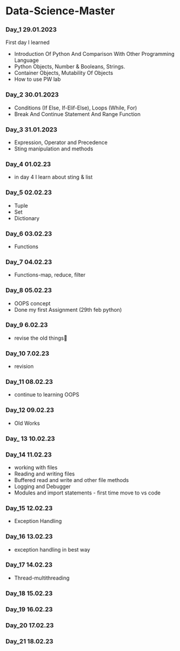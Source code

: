 # Data-Science-Master### Day_1 29.01.2023First day I learned * Introduction Of Python And Comparison With Other Programming Language* Python Objects, Number & Booleans, Strings.* Container Objects, Mutability Of Objects * How to use PW lab### Day_2 30.01.2023* Conditions (If Else, If-Elif-Else), Loops (While, For)* Break And Continue Statement And Range Function ### Day_3 31.01.2023* Expression, Operator and Precedence* Sting manipulation and methods### Day_4 01.02.23* in day 4 I learn about sting & list### Day_5 02.02.23* Tuple* Set* Dictionary ### Day_6 03.02.23* Functions### Day_7   04.02.23* Functions-map, reduce, filter### Day_8    05.02.23* OOPS concept* Done my first Assignment (29th feb python)### Day_9 6.02.23* revise the old things### Day_10 7.02.23* revision### Day_11 08.02.23 * continue to learning OOPS### Day_12 09.02.23* Old Works### Day_ 13 10.02.23### Day_14 11.02.23* working with files* Reading and writing files* Buffered read and write and other file methods* Logging and Debugger* Modules and import statements - first time move to vs code### Day_15 12.02.23* Exception Handling### Day_16 13.02.23* exception handling in best way### Day_17 14.02.23* Thread-multithreading### Day_18 15.02.23### Day_19 16.02.23### Day_20 17.02.23 ### Day_21 18.02.23